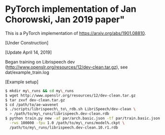 # PyTorch implementation of Jan Chorowski, Jan 2019 paper"

This is a PyTorch implementation of https://arxiv.org/abs/1901.08810.

[Under Construction]

[Update April 14, 2019]

Began training on Librispeech dev (http://www.openslr.org/resources/12/dev-clean.tar.gz),
see dat/example\_train.log

[Example setup]

```sh
$ mkdir my\_runs && cd my\_runs
$ wget http://www.openslr.org/resources/12/dev-clean.tar.gz
$ tar zxvf dev-clean.tar.gz
$ cd /path/to/ae-wavenet
$ ./scripts/librispeech\_to\_rdb.sh LibriSpeech/dev-clean \
  > /path/to/my\_runs/librispeech.dev-clean.rdb 
$ python train.py new -af par/arch.basic.json -tf par/train.basic.json -nb 4 -si 10 \
  -rws 100000 -fpu 1.0 /path/to/my\_runs/model%.ckpt \
  /path/to/my\_runs/librispeech.dev-clean.10.r1.rdb
```

